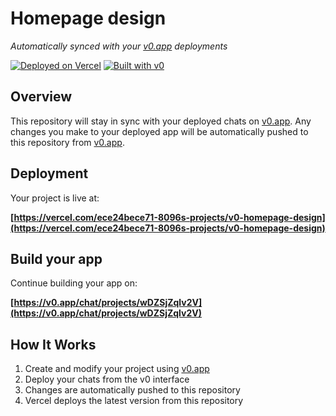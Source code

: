 # Homepage design

*Automatically synced with your [v0.app](https://v0.app) deployments*

[![Deployed on Vercel](https://img.shields.io/badge/Deployed%20on-Vercel-black?style=for-the-badge&logo=vercel)](https://vercel.com/ece24bece71-8096s-projects/v0-homepage-design)
[![Built with v0](https://img.shields.io/badge/Built%20with-v0.app-black?style=for-the-badge)](https://v0.app/chat/projects/wDZSjZqlv2V)

## Overview

This repository will stay in sync with your deployed chats on [v0.app](https://v0.app).
Any changes you make to your deployed app will be automatically pushed to this repository from [v0.app](https://v0.app).

## Deployment

Your project is live at:

**[https://vercel.com/ece24bece71-8096s-projects/v0-homepage-design](https://vercel.com/ece24bece71-8096s-projects/v0-homepage-design)**

## Build your app

Continue building your app on:

**[https://v0.app/chat/projects/wDZSjZqlv2V](https://v0.app/chat/projects/wDZSjZqlv2V)**

## How It Works

1. Create and modify your project using [v0.app](https://v0.app)
2. Deploy your chats from the v0 interface
3. Changes are automatically pushed to this repository
4. Vercel deploys the latest version from this repository
